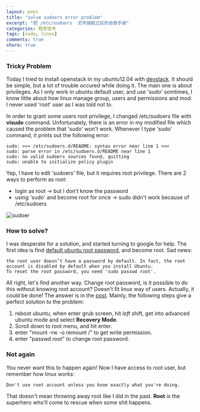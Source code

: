 ```yaml
---
layout: post
title: "solve sudoers error problem"
excerpt: "把 /etc/sudoers  文件搞砸之后的自救手册"
categories: 程序技术
tags: [sudo, linux]
comments: true
share: true
---
```


### Tricky Problem

Today I tried to install openstack in my ubuntu12.04 with [devstack](www.devstack.org).
It should be simple, but a lot of trouble occured while doing it. The main one is about privileges.
As I only work in ubuntu default user, and use 'sudo' somtimes, I know little about how linux manage group, users and
permissions and mod. I never used 'root' user as I was told not to.

In order to grant some users root privilege, I changed /etc/sudoers file with **visudo** command. Unfortunately,
there is an error in my modified file which caused the problem that 'sudo' won't work. Whenever I type 'sudo' command,
it prints out the following error:

    sudo: >>> /etc/sudoers.d/README: syntax error near line 1 <<<
    sudo: parse error in /etc/sudoers.d/README near line 1
    sudo: no valid sudoers sources found, quitting
    sudo: unable to initialize policy plugin

Yep, I have to edit 'sudoers' file, but it requires root privilege. There are 2 ways to perform as root:  

+ login as root -> but I don't know the password
+ using 'sudo' and become root for once -> sudo didn't work because of /etc/sudoers

![sudoer]

### How to solve?

I was desperate for a solution, and started turning to google for help. The
first idea is find [default ubuntu root password](http://www.liberiangeek.net/2012/07/question-what-is-the-root-default-password-in-ubuntu-12-04),
and become root. Sad news:

    the root user doesn’t have a password by default. In fact, the root account is disabled by default when you install Ubuntu.
    To reset the root password, you need 'sudo passwd root'.

All right, let's find another way. Change root password, is it possible to do this without knowing root account? Doesn't fit linux way of users.
Actually, it could be done! The answer is in the [post](http://askubuntu.com/questions/24006/how-do-i-reset-a-lost-administrative-password).
Mainly, the following steps give a perfect solution to the problem:  

1. reboot ubuntu, when enter grub screen, hit _left_ shift, get into advanced ubuntu mode and select **Recovery Mode**.
2. Scroll down to root menu, and hit enter.
3. enter "mount -rw -o remount /" to get write permission.
4. enter "passwd root" to change root password.


### Not again

You never want this to happen again! Now I have access to root user, but remember how linux works:

    Don't use root account unless you knoe exactly what you're doing.

That doesn't mean throwing away root like I did in the past. **Root** is the superhero who'll come to rescue when some shit happens.

[sudoer]: http://imgs.xkcd.com/comics/sandwich.png
